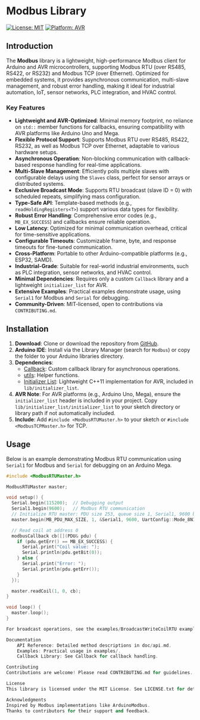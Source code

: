 # Modbus Library

[![License: MIT](https://img.shields.io/badge/License-MIT-yellow.svg)](https://opensource.org/licenses/MIT)
[![Platform: AVR](https://img.shields.io/badge/Platform-AVR-blue.svg)](https://www.arduino.cc)

## Introduction

The **Modbus** library is a lightweight, high-performance Modbus client for Arduino and AVR microcontrollers, supporting Modbus RTU (over RS485, RS422, or RS232) and Modbus TCP (over Ethernet). Optimized for embedded systems, it provides asynchronous communication, multi-slave management, and robust error handling, making it ideal for industrial automation, IoT, sensor networks, PLC integration, and HVAC control.

### Key Features

- **Lightweight and AVR-Optimized**: Minimal memory footprint, no reliance on `std::` member functions for callbacks, ensuring compatibility with AVR platforms like Arduino Uno and Mega.
- **Flexible Protocol Support**: Supports Modbus RTU over RS485, RS422, RS232, as well as Modbus TCP over Ethernet, adaptable to various hardware setups.
- **Asynchronous Operation**: Non-blocking communication with callback-based response handling for real-time applications.
- **Multi-Slave Management**: Efficiently polls multiple slaves with configurable delays using the `Slaves` class, perfect for sensor arrays or distributed systems.
- **Exclusive Broadcast Mode**: Supports RTU broadcast (slave ID = 0) with scheduled repeats, simplifying mass configuration.
- **Type-Safe API**: Template-based methods (e.g., `readHoldingRegisters<T>`) support various data types for flexibility.
- **Robust Error Handling**: Comprehensive error codes (e.g., `MB_EX_SUCCESS`) and callbacks ensure reliable operation.
- **Low Latency**: Optimized for minimal communication overhead, critical for time-sensitive applications.
- **Configurable Timeouts**: Customizable frame, byte, and response timeouts for fine-tuned communication.
- **Cross-Platform**: Portable to other Arduino-compatible platforms (e.g., ESP32, SAMD).
- **Industrial-Grade**: Suitable for real-world industrial environments, such as PLC integration, sensor networks, and HVAC control.
- **Minimal Dependencies**: Requires only a custom `Callback` library and a lightweight `initializer_list` for AVR.
- **Extensive Examples**: Practical examples demonstrate usage, using `Serial1` for Modbus and `Serial` for debugging.
- **Community-Driven**: MIT-licensed, open to contributions via `CONTRIBUTING.md`.

## Installation

1. **Download**: Clone or download the repository from [GitHub](https://github.com/dynapptor/Modbus).
2. **Arduino IDE**: Install via the Library Manager (search for `Modbus`) or copy the folder to your Arduino libraries directory.
3. **Dependencies**:
   - [Callback](https://github.com/dynapptor/Callback): Custom callback library for asynchronous operations.
   - [utils](https://github.com/dynapptor/Utility-lib): Helper functions.
   - [Initializer List](https://github.com/dynapptor/initializer_list): Lightweight C++11 implementation for AVR, included in `lib/initializer_list`.
4. **AVR Note**: For AVR platforms (e.g., Arduino Uno, Mega), ensure the `initializer_list` header is included in your project. Copy `lib/initializer_list/initializer_list` to your sketch directory or library path if not automatically included.
5. **Include**: Add `#include <ModbusRTUMaster.h>` to your sketch or `#include <ModbusTCPMaster.h>` for TCP.

## Usage

Below is an example demonstrating Modbus RTU communication using `Serial1` for Modbus and `Serial` for debugging on an Arduino Mega.

```cpp
#include <ModbusRTUMaster.h>

ModbusRTUMaster master;

void setup() {
  Serial.begin(115200);  // Debugging output
  Serial1.begin(9600);   // Modbus RTU communication
  // Initialize RTU master: PDU size 253, queue size 1, Serial1, 9600 baud, 8N1
  master.begin(MB_PDU_MAX_SIZE, 1, &Serial1, 9600, UartConfig::Mode_8N1, 3, 4);

  // Read coil at address 0
  modbusCallback cb([](PDU& pdu) {
    if (pdu.getErr() == MB_EX_SUCCESS) {
      Serial.print("Coil value: ");
      Serial.println(pdu.getBit(0));
    } else {
      Serial.print("Error: ");
      Serial.println(pdu.getErr());
    }
  });

  master.readCoil(1, 0, cb);
}

void loop() {
  master.loop();
}

For broadcast operations, see the examples/BroadcastWriteCoilRTU example. Additional examples for multi-slave polling and register operations are in the examples folder.

Documentation
    API Reference: Detailed method descriptions in doc/api.md.
    Examples: Practical usage in examples/.
    Callback Library: See Callback for callback handling.

Contributing
Contributions are welcome! Please read CONTRIBUTING.md for guidelines. Report issues or suggest features on GitHub Issues.

License
This library is licensed under the MIT License. See LICENSE.txt for details.

Acknowledgments
Inspired by Modbus implementations like ArduinoModbus.
Thanks to contributors for their support and feedback.

```
